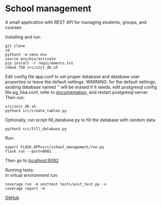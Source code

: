 # School management

A small application with REST API for managing students, groups, and courses

Installing and run:

    git clone 
    cd 
    python3 -m venv env
    source env/bin/activate
    pip install -r requirements.txt
    chmod 750 src/init_db.sh

Edit config file app.conf to set proper database and database user properties or leave the default settings.
WARNING: for the default settings, existing database named '' will be erased
If it needs, edit postgresql config file pg_hba.conf, refer to [documentation](https://www.postgresql.org/docs/11/auth-pg-hba-conf.html), and restart postgresql server   
Then run:

    src/init_db.sh
    python3 src/create_tables.py

Optionally, run script fill_database.py to fill the database with random data

    python3 src/fill_database.py


Run:

    export FLASK_APP=src/school_management/run.py
    flask run --port=8082

Then go to [localhost:8082](localhost:8082)

Running tests:  
in virtual environment run:

    coverage run -m unittest tests/unit_test.py -v
    coverage report -m

[GitHub]()

